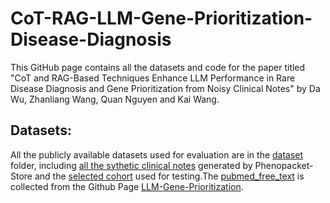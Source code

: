 # CoT-RAG-LLM-Gene-Prioritization-Disease-Diagnosis
This GitHub page contains all the datasets and code for the paper titled "CoT and RAG-Based Techniques Enhance LLM Performance in Rare Disease Diagnosis and Gene Prioritization from Noisy Clinical Notes" by Da Wu, Zhanliang Wang, Quan Nguyen and Kai Wang.

## Datasets:

All the publicly available datasets used for evaluation are in the [dataset](dataset) folder, including [all the sythetic clinical notes](dataset/phenopacet_store_clinical_notes_final) generated by Phenopacket-Store and the [selected cohort](dataset/phenopacket_store_filtered_final) used for testing.The [pubmed_free_text](dataset/pubmed_free_text) is collected from the Github Page [LLM-Gene-Prioritization](data/input/new_free_text_pmid_input.csv).
